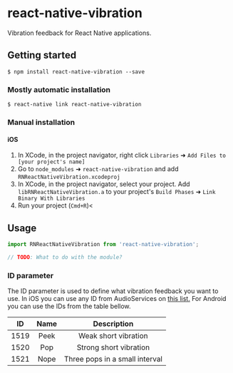 
# react-native-vibration

Vibration feedback for React Native applications.

## Getting started

`$ npm install react-native-vibration --save`

### Mostly automatic installation

`$ react-native link react-native-vibration`

### Manual installation

#### iOS

1. In XCode, in the project navigator, right click `Libraries` ➜ `Add Files to [your project's name]`
2. Go to `node_modules` ➜ `react-native-vibration` and add `RNReactNativeVibration.xcodeproj`
3. In XCode, in the project navigator, select your project. Add `libRNReactNativeVibration.a` to your project's `Build Phases` ➜ `Link Binary With Libraries`
4. Run your project (`Cmd+R`)<

## Usage
```javascript
import RNReactNativeVibration from 'react-native-vibration';

// TODO: What to do with the module?

```

### ID parameter

The ID parameter is used to define what vibration feedback you want to use. In iOS you can use any ID from AudioServices on [this list.](http://iphonedevwiki.net/index.php/AudioServices) For Android you can use the IDs from the table bellow.

|  ID  | Name |           Description           |
|:----:|:----:|:-------------------------------:|
| 1519 | Peek | Weak short vibration            |
| 1520 | Pop  | Strong short vibration          |
| 1521 | Nope | Three pops in a small interval  |
